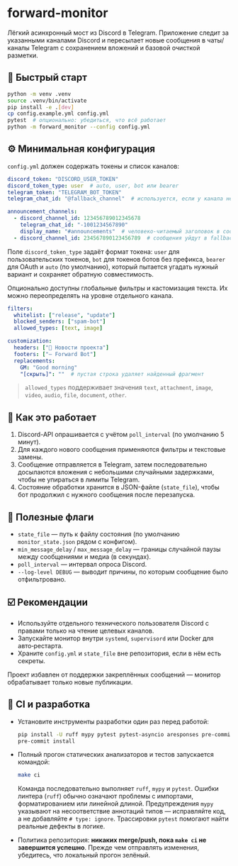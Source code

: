 # forward-monitor

Лёгкий асинхронный мост из Discord в Telegram. Приложение следит за указанными каналами Discord и пересылает новые сообщения в чаты/каналы Telegram с сохранением вложений и базовой очисткой разметки.

## 🚀 Быстрый старт

```bash
python -m venv .venv
source .venv/bin/activate
pip install -e .[dev]
cp config.example.yml config.yml
pytest  # опционально: убедиться, что всё работает
python -m forward_monitor --config config.yml
```

## ⚙️ Минимальная конфигурация

`config.yml` должен содержать токены и список каналов:

```yaml
discord_token: "DISCORD_USER_TOKEN"
discord_token_type: user  # auto, user, bot или bearer
telegram_token: "TELEGRAM_BOT_TOKEN"
telegram_chat_id: "@fallback_channel"  # используется, если у канала нет собственного чата

announcement_channels:
  - discord_channel_id: 123456789012345678
    telegram_chat_id: "-1001234567890"
    display_name: "#announcements"  # человеко-читаемый заголовок в сообщении
  - discord_channel_id: 234567890123456789  # сообщения уйдут в fallback-чат
```

Поле `discord_token_type` задаёт формат токена: `user` для пользовательских токенов,
`bot` для токенов ботов без префикса, `bearer` для OAuth и `auto` (по умолчанию),
который пытается угадать нужный вариант и сохраняет обратную совместимость.

Опционально доступны глобальные фильтры и кастомизация текста. Их можно переопределять на уровне отдельного канала.

```yaml
filters:
  whitelist: ["release", "update"]
  blocked_senders: ["spam-bot"]
  allowed_types: [text, image]

customization:
  headers: ["📢 Новости проекта"]
  footers: ["— Forward Bot"]
  replacements:
    GM: "Good morning"
    "[скрыть]": ""  # пустая строка удаляет найденный фрагмент
```

> `allowed_types` поддерживает значения `text`, `attachment`, `image`, `video`, `audio`, `file`, `document`, `other`.

## 🔁 Как это работает

1. Discord-API опрашивается с учётом `poll_interval` (по умолчанию 5 минут).
2. Для каждого нового сообщения применяются фильтры и текстовые замены.
3. Сообщение отправляется в Telegram, затем последовательно досылаются вложения с небольшими случайными задержками, чтобы не упираться в лимиты Telegram.
4. Состояние обработки хранится в JSON-файле (`state_file`), чтобы бот продолжил с нужного сообщения после перезапуска.

## 🧰 Полезные флаги

- `state_file` — путь к файлу состояния (по умолчанию `monitor_state.json` рядом с конфигом).
- `min_message_delay` / `max_message_delay` — границы случайной паузы между сообщениями и медиа (в секундах).
- `poll_interval` — интервал опроса Discord.
- `--log-level DEBUG` — выводит причины, по которым сообщение было отфильтровано.

## ☑️ Рекомендации

- Используйте отдельного технического пользователя Discord с правами только на чтение целевых каналов.
- Запускайте монитор внутри `systemd`, `supervisord` или Docker для авто‑рестарта.
- Храните `config.yml` и `state_file` вне репозитория, если в нём есть секреты.

Проект избавлен от поддержки закреплённых сообщений — монитор обрабатывает только новые публикации.

## 🧪 CI и разработка

- Установите инструменты разработки один раз перед работой:

  ```bash
  pip install -U ruff mypy pytest pytest-asyncio aresponses pre-commit
  pre-commit install
  ```

- Полный прогон статических анализаторов и тестов запускается командой:

  ```bash
  make ci
  ```

  Команда последовательно выполняет `ruff`, `mypy` и `pytest`. Ошибки линтера (`ruff`) обычно означают проблемы с импортами, форматированием или линейной длиной. Предупреждения `mypy` указывают на несоответствие аннотаций типов — исправляйте код, а не добавляйте `# type: ignore`. Трассировки `pytest` помогают найти реальные дефекты в логике.

- Политика репозитория: **никаких merge/push, пока `make ci` не завершится успешно**. Прежде чем отправлять изменения, убедитесь, что локальный прогон зелёный.
